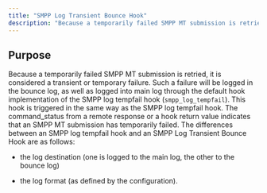 ```yaml
---
title: "SMPP Log Transient Bounce Hook"
description: "Because a temporarily failed SMPP MT submission is retried it is considered a transient or temporary failure Such a failure will be logged in the bounce log as well as logged into main log through the default hook implementation of the SMPP log tempfail hook smpp log tempfail This hook..."
---
```



## <a name="SMPPLogTransientBounceHook.purpose"></a> Purpose

Because a temporarily failed SMPP MT submission is retried, it is considered a transient or temporary failure. Such a failure will be logged in the bounce log, as well as logged into main log through the default hook implementation of the SMPP log tempfail hook (`smpp_log_tempfail`). This hook is triggered in the same way as the SMPP log tempfail hook. The command_status from a remote response or a hook return value indicates that an SMPP MT submission has temporarily failed. The differences between an SMPP log tempfail hook and an SMPP Log Transient Bounce Hook are as follows:

*   the log destination (one is logged to the main log, the other to the bounce log)

*   the log format (as defined by the configuration).